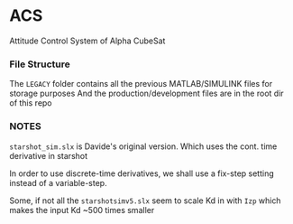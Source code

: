 # ACS
Attitude Control System of Alpha CubeSat


### File Structure

The `LEGACY` folder contains all the previous MATLAB/SIMULINK files for storage purposes
And the production/development files are in the root dir of this repo


### NOTES 

`starshot_sim.slx` is Davide's original version. Which uses the cont. time derivative in starshot

In order to use discrete-time derivatives, we shall use a fix-step setting instead of a variable-step.

Some, if not all the `starshotsimv5.slx` seem to scale Kd in with `Izp` which makes the input Kd ~500 times smaller

